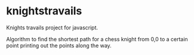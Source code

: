 # knightstravails


Knights travails project for javascript.

Algorithm to find the shortest path for a chess knight from 0,0 to a certain point
printing out the points along the way.